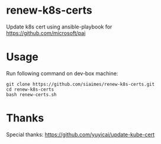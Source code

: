 # renew-k8s-certs

Update k8s cert using ansible-playbook for https://github.com/microsoft/pai

# Usage

Run following command on dev-box machine:

```
git clone https://github.com/siaimes/renew-k8s-certs.git
cd renew-k8s-certs
bash renew-certs.sh
```

# Thanks

Special thanks: https://github.com/yuyicai/update-kube-cert
